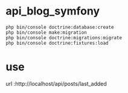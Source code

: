 # api_blog_symfony
```
php bin/console doctrine:database:create
php bin/console make:migration
php bin/console doctrine:migrations:migrate
php bin/console doctrine:fixtures:load
```

# use

url :http://localhost/api/posts/last_added